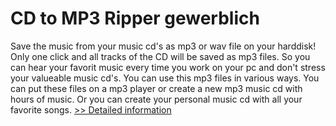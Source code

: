 # CD to MP3 Ripper gewerblich
Save the music from your music cd's as mp3 or wav file on your harddisk! Only one click and all tracks of the CD will be saved as mp3 files. So you can hear your favorit music every time you work on your pc and don't stress your valueable music cd's. You can use this mp3 files in various ways. You can put these files on a mp3 player or create a new mp3 music cd with hours of music. Or you can create your personal music cd with all your favorite songs.
[>> Detailed information](https://secure.shareit.com/shareit/product.html?productid=300060436&affiliateid=200057808)
